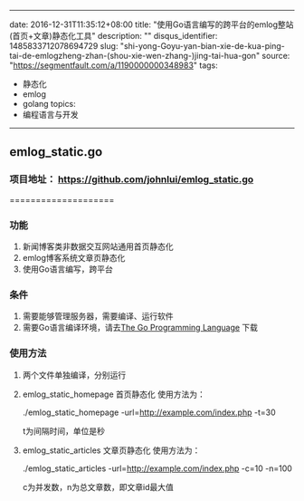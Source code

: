 
---
date: 2016-12-31T11:35:12+08:00
title: "使用Go语言编写的跨平台的emlog整站(首页+文章)静态化工具"
description: ""
disqus_identifier: 1485833712078694729
slug: "shi-yong-Goyu-yan-bian-xie-de-kua-ping-tai-de-emlogzheng-zhan-(shou-xie-wen-zhang-)jing-tai-hua-gon"
source: "https://segmentfault.com/a/1190000000348983"
tags: 
- 静态化 
- emlog 
- golang 
topics:
- 编程语言与开发
---

emlog\_static.go
----------------

### 项目地址： <https://github.com/johnlui/emlog_static.go>

====================

### 功能

1.  新闻博客类非数据交互网站通用首页静态化
2.  emlog博客系统文章页静态化
3.  使用Go语言编写，跨平台

### 条件

1.  需要能够管理服务器，需要编译、运行软件
2.  需要Go语言编译环境，请去[The Go Programming
    Language](http://golang.org/) 下载

### 使用方法

1.  两个文件单独编译，分别运行
2.  emlog\_static\_homepage 首页静态化 使用方法为：

    ./emlog\_static\_homepage -url=<http://example.com/index.php> -t=30

    t为间隔时间，单位是秒

3.  emlog\_static\_articles 文章页静态化 使用方法为：

    ./emlog\_static\_articles -url=<http://example.com/index.php> -c=10
    -n=100

    c为并发数，n为总文章数，即文章id最大值



